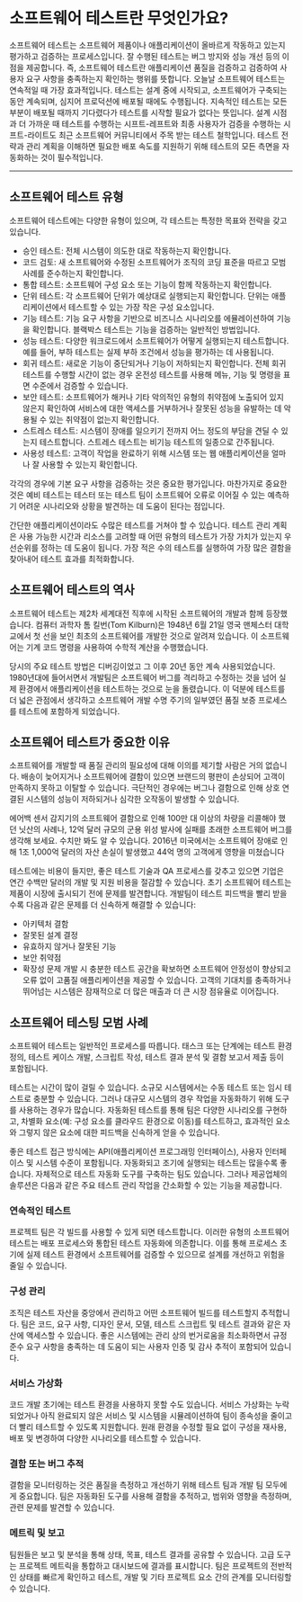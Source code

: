 # 소프트웨어 테스트란 무엇인가요?
소프트웨어 테스트는 소프트웨어 제품이나 애플리케이션이 올바르게 작동하고 있는지 평가하고 검증하는 프로세스입니다. 잘 수행된 테스트는 버그 방지와 성능 개선 등의 이점을 제공합니다.
즉, 소프트웨어 테스트란 애플리케이션 품질을 검증하고 검증하여 사용자 요구 사항을 충족하는지 확인하는 행위를 뜻합니다. 오늘날 소프트웨어 테스트는 연속적일 때 가장 효과적입니다. 테스트는 설계 중에 시작되고, 소프트웨어가 구축되는 동안 계속되며, 심지어 프로덕션에 배포될 때에도 수행됩니다. 지속적인 테스트는 모든 부분이 배포될 때까지 기다렸다가 테스트를 시작할 필요가 없다는 뜻입니다. 설계 시점과 더 가까운 때 테스트를 수행하는 시프트-레프트와 최종 사용자가 검증을 수행하는 시프트-라이트도 최근 소프트웨어 커뮤니티에서 주목 받는 테스트 철학입니다. 테스트 전략과 관리 계획을 이해하면 필요한 배포 속도를 지원하기 위해 테스트의 모든 측면을 자동화하는 것이 필수적입니다.

---

## 소프트웨어 테스트 유형
소프트웨어 테스트에는 다양한 유형이 있으며, 각 테스트는 특정한 목표와 전략을 갖고 있습니다.
- 승인 테스트: 전체 시스템이 의도한 대로 작동하는지 확인합니다.
- 코드 검토: 새 소프트웨어와 수정된 소프트웨어가 조직의 코딩 표준을 따르고 모범 사례를 준수하는지 확인합니다.
- 통합 테스트: 소프트웨어 구성 요소 또는 기능이 함께 작동하는지 확인합니다.
- 단위 테스트: 각 소프트웨어 단위가 예상대로 실행되는지 확인합니다. 단위는 애플리케이션에서 테스트할 수 있는 가장 작은 구성 요소입니다.
- 기능 테스트: 기능 요구 사항을 기반으로 비즈니스 시나리오를 에뮬레이션하여 기능을 확인합니다. 블랙박스 테스트는 기능을 검증하는 일반적인 방법입니다.
- 성능 테스트: 다양한 워크로드에서 소프트웨어가 어떻게 실행되는지 테스트합니다. 예를 들어, 부하 테스트는 실제 부하 조건에서 성능을 평가하는 데 사용됩니다.
- 회귀 테스트: 새로운 기능이 중단되거나 기능이 저하되는지 확인합니다. 전체 회귀 테스트를 수행할 시간이 없는 경우 온전성 테스트를 사용해 메뉴, 기능 및 명령을 표면 수준에서 검증할 수 있습니다.
- 보안 테스트: 소프트웨어가 해커나 기타 악의적인 유형의 취약점에 노출되어 있지 않은지 확인하여 서비스에 대한 액세스를 거부하거나 잘못된 성능을 유발하는 데 악용될 수 있는 취약점이 없는지 확인합니다.
- 스트레스 테스트: 시스템이 장애를 일으키기 전까지 어느 정도의 부담을 견딜 수 있는지 테스트합니다. 스트레스 테스트는 비기능 테스트의 일종으로 간주됩니다.
- 사용성 테스트: 고객이 작업을 완료하기 위해 시스템 또는 웹 애플리케이션을 얼마나 잘 사용할 수 있는지 확인합니다.

각각의 경우에 기본 요구 사항을 검증하는 것은 중요한 평가입니다. 마찬가지로 중요한 것은 예비 테스트는 테스터 또는 테스트 팀이 소프트웨어 오류로 이어질 수 있는 예측하기 어려운 시나리오와 상황을 발견하는 데 도움이 된다는 점입니다.

간단한 애플리케이션이라도 수많은 테스트를 거쳐야 할 수 있습니다. 테스트 관리 계획은 사용 가능한 시간과 리소스를 고려할 때 어떤 유형의 테스트가 가장 가치가 있는지 우선순위를 정하는 데 도움이 됩니다. 가장 적은 수의 테스트를 실행하여 가장 많은 결함을 찾아내어 테스트 효과를 최적화합니다.

## 소프트웨어 테스트의 역사
소프트웨어 테스트는 제2차 세계대전 직후에 시작된 소프트웨어의 개발과 함께 등장했습니다. 컴퓨터 과학자 톰 킬번(Tom Kilburn)은 1948년 6월 21일 영국 맨체스터 대학교에서 첫 선을 보인 최초의 소프트웨어를 개발한 것으로 알려져 있습니다. 이 소프트웨어는 기계 코드 명령을 사용하여 수학적 계산을 수행했습니다.

당시의 주요 테스트 방법은 디버깅이었고 그 이후 20년 동안 계속 사용되었습니다. 1980년대에 들어서면서 개발팀은 소프트웨어 버그를 격리하고 수정하는 것을 넘어 실제 환경에서 애플리케이션을 테스트하는 것으로 눈을 돌렸습니다. 이 덕분에 테스트를 더 넓은 관점에서 생각하고 소프트웨어 개발 수명 주기의 일부였던 품질 보증 프로세스를 테스트에 포함하게 되었습니다.

## 소프트웨어 테스트가 중요한 이유

소프트웨어를 개발할 때 품질 관리의 필요성에 대해 이의를 제기할 사람은 거의 없습니다. 배송이 늦어지거나 소프트웨어에 결함이 있으면 브랜드의 평판이 손상되어 고객이 만족하지 못하고 이탈할 수 있습니다. 극단적인 경우에는 버그나 결함으로 인해 상호 연결된 시스템의 성능이 저하되거나 심각한 오작동이 발생할 수 있습니다.

에어백 센서 감지기의 소프트웨어 결함으로 인해 100만 대 이상의 차량을 리콜해야 했던 닛산의 사례나, 12억 달러 규모의 군용 위성 발사에 실패를 초래한 소프트웨어 버그를 생각해 보세요. 수치만 봐도 알 수 있습니다. 2016년 미국에서는 소프트웨어 장애로 인해 1조 1,000억 달러의 자산 손실이 발생했고 44억 명의 고객에게 영향을 미쳤습니다

테스트에는 비용이 들지만, 좋은 테스트 기술과 QA 프로세스를 갖추고 있으면 기업은 연간 수백만 달러의 개발 및 지원 비용을 절감할 수 있습니다. 초기 소프트웨어 테스트는 제품이 시장에 출시되기 전에 문제를 발견합니다. 개발팀이 테스트 피드백을 빨리 받을수록 다음과 같은 문제를 더 신속하게 해결할 수 있습니다:

- 아키텍처 결함
- 잘못된 설계 결정
- 유효하지 않거나 잘못된 기능
- 보안 취약점
- 확장성 문제
개발 시 충분한 테스트 공간을 확보하면 소프트웨어 안정성이 향상되고 오류 없이 고품질 애플리케이션을 제공할 수 있습니다. 고객의 기대치를 충족하거나 뛰어넘는 시스템은 잠재적으로 더 많은 매출과 더 큰 시장 점유율로 이어집니다.

## 소프트웨어 테스팅 모범 사례

소프트웨어 테스트는 일반적인 프로세스를 따릅니다. 태스크 또는 단계에는 테스트 환경 정의, 테스트 케이스 개발, 스크립트 작성, 테스트 결과 분석 및 결함 보고서 제출 등이 포함됩니다.

테스트는 시간이 많이 걸릴 수 있습니다. 소규모 시스템에서는 수동 테스트 또는 임시 테스트로 충분할 수 있습니다. 그러나 대규모 시스템의 경우 작업을 자동화하기 위해 도구를 사용하는 경우가 많습니다. 자동화된 테스트를 통해 팀은 다양한 시나리오를 구현하고, 차별화 요소(예: 구성 요소를 클라우드 환경으로 이동)를 테스트하고, 효과적인 요소와 그렇지 않은 요소에 대한 피드백을 신속하게 얻을 수 있습니다.

좋은 테스트 접근 방식에는 API(애플리케이션 프로그래밍 인터페이스), 사용자 인터페이스 및 시스템 수준이 포함됩니다. 자동화되고 조기에 실행되는 테스트는 많을수록 좋습니다. 자체적으로 테스트 자동화 도구를 구축하는 팀도 있습니다. 그러나 제공업체의 솔루션은 다음과 같은 주요 테스트 관리 작업을 간소화할 수 있는 기능을 제공합니다.

### 연속적인 테스트

프로젝트 팀은 각 빌드를 사용할 수 있게 되면 테스트합니다. 이러한 유형의 소프트웨어 테스트는 배포 프로세스와 통합된 테스트 자동화에 의존합니다. 이를 통해 프로세스 초기에 실제 테스트 환경에서 소프트웨어를 검증할 수 있으므로 설계를 개선하고 위험을 줄일 수 있습니다.

### 구성 관리

조직은 테스트 자산을 중앙에서 관리하고 어떤 소프트웨어 빌드를 테스트할지 추적합니다. 팀은 코드, 요구 사항, 디자인 문서, 모델, 테스트 스크립트 및 테스트 결과와 같은 자산에 액세스할 수 있습니다. 좋은 시스템에는 관리 상의 번거로움을 최소화하면서 규정 준수 요구 사항을 충족하는 데 도움이 되는 사용자 인증 및 감사 추적이 포함되어 있습니다.

### 서비스 가상화

코드 개발 초기에는 테스트 환경을 사용하지 못할 수도 있습니다. 서비스 가상화는 누락되었거나 아직 완료되지 않은 서비스 및 시스템을 시뮬레이션하여 팀이 종속성을 줄이고 더 빨리 테스트할 수 있도록 지원합니다. 원래 환경을 수정할 필요 없이 구성을 재사용, 배포 및 변경하여 다양한 시나리오를 테스트할 수 있습니다.

### 결함 또는 버그 추적

결함을 모니터링하는 것은 품질을 측정하고 개선하기 위해 테스트 팀과 개발 팀 모두에게 중요합니다. 팀은 자동화된 도구를 사용해 결함을 추적하고, 범위와 영향을 측정하며, 관련 문제를 발견할 수 있습니다.

### 메트릭 및 보고

팀원들은 보고 및 분석을 통해 상태, 목표, 테스트 결과를 공유할 수 있습니다. 고급 도구는 프로젝트 메트릭을 통합하고 대시보드에 결과를 표시합니다. 팀은 프로젝트의 전반적인 상태를 빠르게 확인하고 테스트, 개발 및 기타 프로젝트 요소 간의 관계를 모니터링할 수 있습니다.
